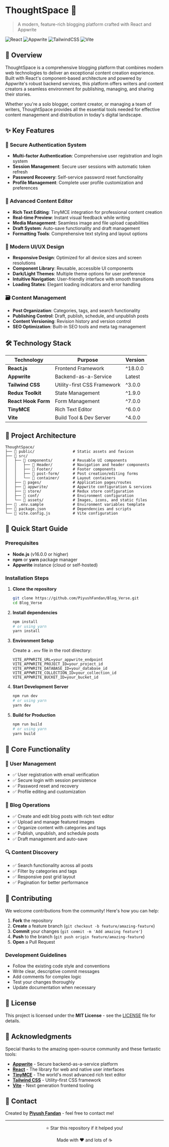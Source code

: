 # ThoughtSpace 📝

> A modern, feature-rich blogging platform crafted with React and Appwrite

![React](https://img.shields.io/badge/React-20232A?style=for-the-badge&logo=react&logoColor=61DAFB)
![Appwrite](https://img.shields.io/badge/Appwrite-FD366E?style=for-the-badge&logo=appwrite&logoColor=white)
![TailwindCSS](https://img.shields.io/badge/Tailwind_CSS-38B2AC?style=for-the-badge&logo=tailwind-css&logoColor=white)
![Vite](https://img.shields.io/badge/Vite-B73BFE?style=for-the-badge&logo=vite&logoColor=FFD62E)

## 🌟 Overview

ThoughtSpace is a comprehensive blogging platform that combines modern web technologies to deliver an exceptional content creation experience. Built with React's component-based architecture and powered by Appwrite's robust backend services, this platform offers writers and content creators a seamless environment for publishing, managing, and sharing their stories.

Whether you're a solo blogger, content creator, or managing a team of writers, ThoughtSpace provides all the essential tools needed for effective content management and distribution in today's digital landscape.

## ✨ Key Features

### 🔐 Secure Authentication System
- **Multi-factor Authentication**: Comprehensive user registration and login system
- **Session Management**: Secure user sessions with automatic token refresh
- **Password Recovery**: Self-service password reset functionality
- **Profile Management**: Complete user profile customization and preferences

### 📝 Advanced Content Editor
- **Rich Text Editing**: TinyMCE integration for professional content creation
- **Real-time Preview**: Instant visual feedback while writing
- **Media Management**: Seamless image and file upload capabilities
- **Draft System**: Auto-save functionality and draft management
- **Formatting Tools**: Comprehensive text styling and layout options

### 🎨 Modern UI/UX Design
- **Responsive Design**: Optimized for all device sizes and screen resolutions
- **Component Library**: Reusable, accessible UI components
- **Dark/Light Themes**: Multiple theme options for user preference
- **Intuitive Navigation**: User-friendly interface with smooth transitions
- **Loading States**: Elegant loading indicators and error handling

### 🗃️ Content Management
- **Post Organization**: Categories, tags, and search functionality
- **Publishing Control**: Draft, publish, schedule, and unpublish posts
- **Content Versioning**: Revision history and version control
- **SEO Optimization**: Built-in SEO tools and meta tag management

## 🛠️ Technology Stack

| Technology | Purpose | Version |
|------------|---------|---------|
| **React.js** | Frontend Framework | ^18.0.0 |
| **Appwrite** | Backend-as-a-Service | Latest |
| **Tailwind CSS** | Utility-first CSS Framework | ^3.0.0 |
| **Redux Toolkit** | State Management | ^1.9.0 |
| **React Hook Form** | Form Management | ^7.0.0 |
| **TinyMCE** | Rich Text Editor | ^6.0.0 |
| **Vite** | Build Tool & Dev Server | ^4.0.0 |

## 📁 Project Architecture

```
ThoughtSpace/
├── 📁 public/                 # Static assets and favicon
├── 📁 src/
│   ├── 📁 components/         # Reusable UI components
│   │   ├── 📁 Header/         # Navigation and header components
│   │   ├── 📁 Footer/         # Footer components
│   │   ├── 📁 post-form/      # Post creation/editing forms
│   │   └── 📁 container/      # Layout containers
│   ├── 📁 pages/              # Application pages/routes
│   ├── 📁 appwrite/           # Appwrite configuration & services
│   ├── 📁 store/              # Redux store configuration
│   ├── 📁 conf/               # Environment configuration
│   └── 📁 assets/             # Images, icons, and static files
├── 📄 .env.sample             # Environment variables template
├── 📄 package.json            # Dependencies and scripts
└── 📄 vite.config.js          # Vite configuration
```

## 🚀 Quick Start Guide

### Prerequisites
- **Node.js** (v16.0.0 or higher)
- **npm** or **yarn** package manager
- **Appwrite** instance (cloud or self-hosted)

### Installation Steps

1. **Clone the repository**
   ```bash
   git clone https://github.com/PiyushFandan/Blog_Verse.git
   cd Blog_Verse
   ```

2. **Install dependencies**
   ```bash
   npm install
   # or using yarn
   yarn install
   ```

3. **Environment Setup**
   
   Create a `.env` file in the root directory:
   ```env
   VITE_APPWRITE_URL=your_appwrite_endpoint
   VITE_APPWRITE_PROJECT_ID=your_project_id
   VITE_APPWRITE_DATABASE_ID=your_database_id
   VITE_APPWRITE_COLLECTION_ID=your_collection_id
   VITE_APPWRITE_BUCKET_ID=your_bucket_id
   ```

4. **Start Development Server**
   ```bash
   npm run dev
   # or using yarn
   yarn dev
   ```

5. **Build for Production**
   ```bash
   npm run build
   # or using yarn
   yarn build
   ```

## 🎯 Core Functionality

### 👤 User Management
- ✅ User registration with email verification
- ✅ Secure login with session persistence
- ✅ Password reset and recovery
- ✅ Profile editing and customization

### 📄 Blog Operations
- ✅ Create and edit blog posts with rich text editor
- ✅ Upload and manage featured images
- ✅ Organize content with categories and tags
- ✅ Publish, unpublish, and schedule posts
- ✅ Draft management and auto-save

### 🔍 Content Discovery
- ✅ Search functionality across all posts
- ✅ Filter by categories and tags
- ✅ Responsive post grid layout
- ✅ Pagination for better performance

## 🤝 Contributing

We welcome contributions from the community! Here's how you can help:

1. **Fork** the repository
2. **Create** a feature branch (`git checkout -b feature/amazing-feature`)
3. **Commit** your changes (`git commit -m 'Add amazing feature'`)
4. **Push** to the branch (`git push origin feature/amazing-feature`)
5. **Open** a Pull Request

### Development Guidelines
- Follow the existing code style and conventions
- Write clear, descriptive commit messages
- Add comments for complex logic
- Test your changes thoroughly
- Update documentation when necessary

## 📝 License

This project is licensed under the **MIT License** - see the [LICENSE](LICENSE) file for details.

## 🙏 Acknowledgments

Special thanks to the amazing open-source community and these fantastic tools:

- [**Appwrite**](https://appwrite.io) - Secure backend-as-a-service platform
- [**React**](https://reactjs.org) - The library for web and native user interfaces
- [**TinyMCE**](https://www.tiny.cloud) - The world's most advanced rich text editor
- [**Tailwind CSS**](https://tailwindcss.com) - Utility-first CSS framework
- [**Vite**](https://vitejs.dev) - Next generation frontend tooling

## 📧 Contact

Created by [**Piyush Fandan**](https://github.com/PiyushFandan) - feel free to contact me!

---

<div align="center">
  <p>⭐ Star this repository if it helped you!</p>
  <p>Made with ❤️ and lots of ☕</p>
</div>
